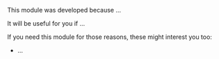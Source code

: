 <!--
    Audience: end users.

    Purpose: help them evaluate if this module is useful in their context:

    - Why this module exists.
    - Business requirement that generated the need to develop this module.
    - Point to other related modules.
    - Explain how those other modules can complement this one.
-->

This module was developed because ...

It will be useful for you if ...

If you need this module for those reasons, these might interest you too:

-   ...

